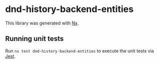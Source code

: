 # dnd-history-backend-entities

This library was generated with [Nx](https://nx.dev).

## Running unit tests

Run `nx test dnd-history-backend-entities` to execute the unit tests via [Jest](https://jestjs.io).
